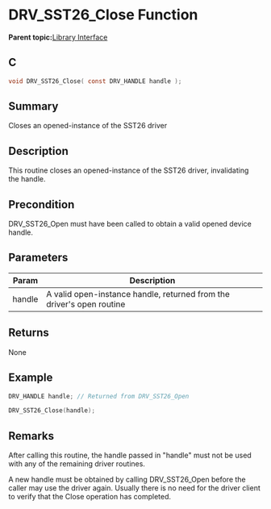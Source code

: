 # DRV\_SST26\_Close Function

**Parent topic:**[Library Interface](GUID-9FCC5D93-AC38-4FA0-88B8-A6C5A9BAF6EF.md)

## C

```c
void DRV_SST26_Close( const DRV_HANDLE handle );
```

## Summary

Closes an opened-instance of the SST26 driver

## Description

This routine closes an opened-instance of the SST26 driver, invalidating<br />the handle.

## Precondition

DRV\_SST26\_Open must have been called to obtain a valid opened device handle.

## Parameters

|Param|Description|
|-----|-----------|
|handle|A valid open-instance handle, returned from the driver's open routine|

## Returns

None

## Example

```c
DRV_HANDLE handle; // Returned from DRV_SST26_Open

DRV_SST26_Close(handle);
```

## Remarks

After calling this routine, the handle passed in "handle" must not be used with any of the remaining driver routines.

A new handle must be obtained by calling DRV\_SST26\_Open before the caller may use the driver again. Usually there is no need for the driver client to verify that the Close operation has completed.

